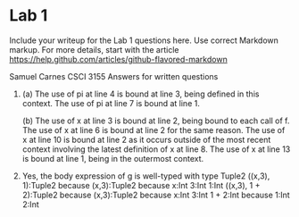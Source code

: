 # Lab 1

Include your writeup for the Lab 1 questions here. Use correct
Markdown markup. For more details, start with the article
https://help.github.com/articles/github-flavored-markdown

Samuel Carnes
CSCI 3155
Answers for written questions

1. (a) The use of pi at line 4 is bound at line 3, being defined in this context.
       The use of pi at line 7 is bound at line 1.
	   
   (b) The use of x at line 3 is bound at line 2, being bound to each call of f.
       The use of x at line 6 is bound at line 2 for the same reason.
	   The use of x at line 10 is bound at line 2 as it occurs outside of the most recent context involving the latest definition of x at line 8.
	   The use of x at line 13 is bound at line 1, being in the outermost context.
   
2. Yes, the body expression of g is well-typed with type Tuple2
		((x,3), 1):Tuple2 because
			(x,3):Tuple2 because
				x:Int
				3:Int
			1:Int
		((x,3), 1 + 2):Tuple2 because
			(x,3):Tuple2 because
				x:Int
				3:Int
			1 + 2:Int because
				1:Int
				2:Int